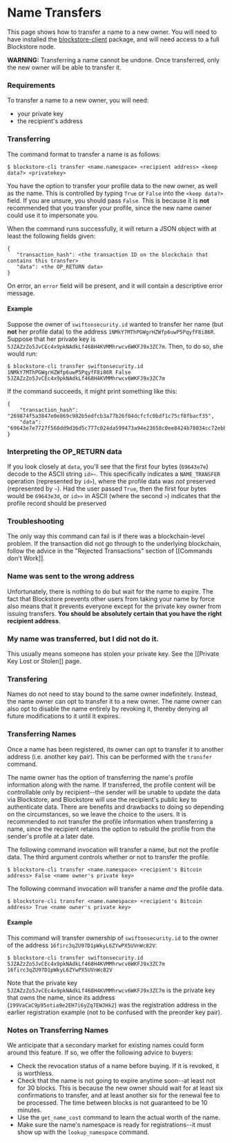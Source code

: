 # Name Transfers

This page shows how to transfer a name to a new owner.  You will need to have installed the [blockstore-client](https://github.com/blockstack/blockstore) package, and will need access to a full Blockstore node.

**WARNING:** Transferring a name cannot be undone.  Once transferred, only the new owner will be able to transfer it.

### Requirements

To transfer a name to a new owner, you will need:

* your private key
* the recipient's address

### Transferring

The command format to transfer a name is as follows:

```
$ blockstore-cli transfer <name.namespace> <recipient address> <keep data?> <privatekey>
```

You have the option to transfer your profile data to the new owner, as well as the name.  This is controlled by typing `True` or `False` into the `<keep data?>` field.  If you are unsure, you should pass `False`.  This is because it is **not** recommended that you transfer your profile, since the new name owner could use it to impersonate you.

When the command runs successfully, it will return a JSON object with at least the following fields given:

```
{
   "transaction_hash": <the transaction ID on the blockchain that contains this transfer>
   "data": <the OP_RETURN data>
}
```

On error, an `error` field will be present, and it will contain a descriptive error message.

#### Example

Suppose the owner of `swiftonsecurity.id` wanted to transfer her name (but **not** her profile data) to the address `1NMkY7MThPGWgrHZWfp6uwP5PqyfF8i86R`.  Suppose that her private key is `5JZAZzZo5JvCEc4x9pkNAdkLf468H4KVMMhrwcv6WKFJ9x3ZC7m`.  Then, to do so, she would run:

```
$ blockstore-cli transfer swiftonsecurity.id 1NMkY7MThPGWgrHZWfp6uwP5PqyfF8i86R False 5JZAZzZo5JvCEc4x9pkNAdkLf468H4KVMMhrwcv6WKFJ9x3ZC7m
```

If the command succeeds, it might print something like this:

```
{
    "transaction_hash": "269874f5a3847e0e869c982b5edfcb3a77b26f04dcfcfc0bdf1c75cf8fbacf35", 
    "data": "69643e7e7727f568dd9d36d5c777c024da599473a94e23658c0ee8424b78034cc72ebbb7"
}
```

### Interpreting the OP_RETURN data

If you look closely at `data`, you'll see that the first four bytes (`69643e7e`) decode to the ASCII string `id>~`.  This specifically indicates a `NAME_TRANSFER` operation (represented by `id>`), where the profile data was *not* preserved (represented by `~`).  Had the user passed `True`, then the first four bytes would be `69643e3d`, or `id>>` in ASCII (where the second `>`) indicates that the profile record should be preserved

### Troubleshooting

The only way this command can fail is if there was a blockchain-level problem.  If the transaction did not go through to the underlying blockchain, follow the advice in the "Rejected Transactions" section of [[Commands don't Work]].

### Name was sent to the wrong address

Unfortunately, there is nothing to do but wait for the name to expire.  The fact that Blockstore prevents other users from taking your name by force also means that it prevents everyone except for the private key owner from issuing transfers.  **You should be absolutely certain that you have the right recipient address**.

### My name was transferred, but I did not do it.

This usually means someone has stolen your private key.  See the [[Private Key Lost or Stolen]] page.

### Transfering

Names do not need to stay bound to the same owner indefinitely.  Instead, the name owner can opt to transfer it to a new owner.  The name owner can also opt to disable the name entirely by revoking it, thereby denying all future modifications to it until it expires.

### Transferring Names

Once a name has been registered, its owner can opt to transfer it to another address (i.e. another key pair).  This can be performed with the `transfer` command.

The name owner has the option of transferring the name's profile information along with the name.  If transferred, the profile content will be controllable only by recipient--the sender will be unable to update the data via Blockstore, and Blockstore will use the recipient's public key to authenticate data.  There are benefits and drawbacks to doing so depending on the circumstances, so we leave the choice to the users.  It is recommended to *not* transfer the profile information when transferring a name, since the recipient retains the option to rebuild the profile from the sender's profile at a later date.

The following command invocation will transfer a name, but not the profile data.  The third argument controls whether or not to transfer the profile.

```
$ blockstore-cli transfer <name.namespace> <recipient's Bitcoin address> False <name owner's private key>
```

The following command invocation will transfer a name *and* the profile data.

```
$ blockstore-cli transfer <name.namespace> <recipient's Bitcoin address> True <name owner's private key>
```

#### Example

This command will transfer ownership of `swiftonsecurity.id` to the owner of the address `16firc3qZU97D1pWkyL6ZYwPX5UVnWc82V`:

```
$ blockstore-cli transfer swiftonsecurity.id 5JZAZzZo5JvCEc4x9pkNAdkLf468H4KVMMhrwcv6WKFJ9x3ZC7m 16firc3qZU97D1pWkyL6ZYwPX5UVnWc82V
```

Note that the private key `5JZAZzZo5JvCEc4x9pkNAdkLf468H4KVMMhrwcv6WKFJ9x3ZC7m` is the private key that owns the name, since its address (`199VaCaC9p95otia9e2EH7i6yZq7EWJHk2`) was the registration address in the earlier registration example (not to be confused with the preorder key pair).

### Notes on Transferring Names

We anticipate that a secondary market for existing names could form around this feature.  If so, we offer the following advice to buyers:

* Check the revocation status of a name before buying.  If it is revoked, it is worthless.
* Check that the name is not going to expire anytime soon--at least not for 30 blocks.  This is because the new owner should wait for at least six confirmations to transfer, and at least another six for the renewal fee to be processed.  The time between blocks is not guaranteed to be 10 minutes.
* Use the `get_name_cost` command to learn the actual worth of the name.
* Make sure the name's namespace is ready for registrations--it must show up with the `lookup_namespace` command.
